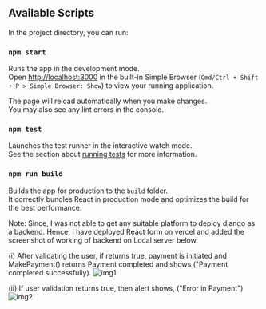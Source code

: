 ## Available Scripts
In the project directory, you can run:

### `npm start`
Runs the app in the development mode.\
Open [http://localhost:3000](http://localhost:3000) in the built-in Simple Browser (`Cmd/Ctrl + Shift + P > Simple Browser: Show`) to view your running application.

The page will reload automatically when you make changes.\
You may also see any lint errors in the console.

### `npm test`
Launches the test runner in the interactive watch mode.\
See the section about [running tests](https://facebook.github.io/create-react-app/docs/running-tests) for more information.

### `npm run build`
Builds the app for production to the `build` folder.\
It correctly bundles React in production mode and optimizes the build for the best performance.

Note: Since, I was not able to get any suitable platform to deploy django as a backend. Hence, I have deployed React form on vercel and added the screenshot of working of backend on Local server below. 

(i) After validating the user, if returns true, payment is initiated and MakePayment() returns Payment completed and shows ("Payment completed successfully).
![img1](https://user-images.githubusercontent.com/70884153/207120515-914b5d5a-32fd-455b-be2b-a05c6dfaa5cc.jpeg)

(ii) If user validation returns true, then alert shows, ("Error in Payment")
![img2](https://user-images.githubusercontent.com/70884153/207120832-219e2682-0a89-4cb4-93ed-5c01ff9c8ace.jpeg)
